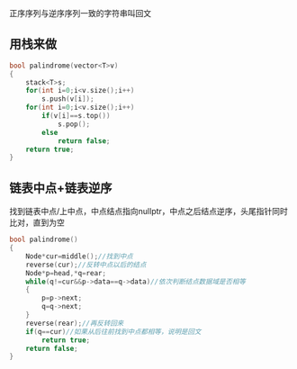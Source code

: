 正序序列与逆序序列一致的字符串叫回文

## 用栈来做
```c++
bool palindrome(vector<T>v)  
{  
    stack<T>s;  
    for(int i=0;i<v.size();i++)  
        s.push(v[i]);  
    for(int i=0;i<v.size();i++)  
        if(v[i]==s.top())  
            s.pop();  
        else  
	        return false;   
    return true;
}
```
## 链表中点+链表逆序
找到链表中点/上中点，中点结点指向nullptr，中点之后结点逆序，头尾指针同时比对，直到为空
```c++
bool palindrome()  
{  
    Node*cur=middle();//找到中点  
    reverse(cur);//反转中点以后的结点  
    Node*p=head,*q=rear;  
    while(q!=cur&&p->data==q->data)//依次判断结点数据域是否相等  
    {  
        p=p->next;  
        q=q->next;  
    }  
    reverse(rear);//再反转回来  
    if(q==cur)//如果从后往前找到中点都相等，说明是回文  
        return true;  
    return false;
}
```